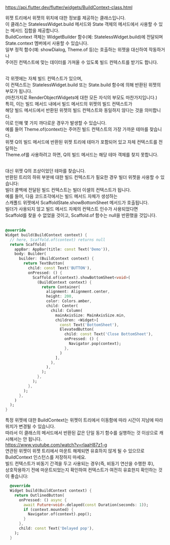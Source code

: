 https://api.flutter.dev/flutter/widgets/BuildContext-class.html

위젯 트리에서 위젯의 위치에 대한 정보를 제공하는 클래스입니다.  
이 클래스는 StatelessWidget.build 메서드와 State 객체의 메서드에서 사용할 수 있는 메서드 집합을 제공합니다.  
BuildContext 객체는 WidgetBuilder 함수(예: StatelessWidget.build)에 전달되며 State.context 멤버에서 사용할 수 있습니다.  
일부 정적 함수(예: showDialog, Theme.of 등)는 호출하는 위젯을 대신하여 작동하거나  
주어진 컨텍스트에 맞는 데이터를 가져올 수 있도록 빌드 컨텍스트를 받기도 합니다.  
</br>

각 위젯에는 자체 빌드 컨텍스트가 있으며,  
이 컨텍스트는 StatelessWidget.build 또는 State.build 함수에 의해 반환된 위젯의 부모가 됩니다.  
(마찬가지로 RenderObjectWidgets에 대한 모든 자식의 부모도 마찬가지입니다.)  
특히, 이는 빌드 메서드 내에서 빌드 메서드의 위젯의 빌드 컨텍스트가  
해당 빌드 메서드에서 반환된 위젯의 빌드 컨텍스트와 동일하지 않다는 것을 의미합니다.  
이로 인해 몇 가지 까다로운 경우가 발생할 수 있습니다.  
예를 들어 Theme.of(context)는 주어진 빌드 컨텍스트의 가장 가까운 테마를 찾습니다.  
위젯 Q의 빌드 메서드에 반환된 위젯 트리에 테마가 포함되어 있고 자체 컨텍스트를 전달하는  
Theme.of를 사용하려고 하면, Q의 빌드 메서드는 해당 테마 객체를 찾지 못합니다.  
</br>

대신 위젯 Q의 조상이었던 테마를 찾습니다.  
반환된 트리의 하위 부분에 대한 빌드 컨텍스트가 필요한 경우 빌더 위젯을 사용할 수 있습니다:  
빌더 콜백에 전달된 빌드 컨텍스트는 빌더 이셀의 컨텍스트가 됩니다.  
예를 들어, 다음 코드조각에서는 빌드 메서드 자체가 생성하는  
스캐폴드 위젯에서 ScaffoldState.showBottomSheet 메서드가 호출됩니다.  
빌더가 사용되지 않고 빌드 메서드 자체의 컨텍스트 인수가 사용되었다면  
Scaffold를 찾을 수 없었을 것이고, Scaffold.of 함수는 null을 반환했을 것입니다.  
</br>

```dart
@override
Widget build(BuildContext context) {
  // here, Scaffold.of(context) returns null
  return Scaffold(
    appBar: AppBar(title: const Text('Demo')),
    body: Builder(
      builder: (BuildContext context) {
        return TextButton(
          child: const Text('BUTTON'),
          onPressed: () {
            Scaffold.of(context).showBottomSheet<void>(
              (BuildContext context) {
                return Container(
                  alignment: Alignment.center,
                  height: 200,
                  color: Colors.amber,
                  child: Center(
                    child: Column(
                      mainAxisSize: MainAxisSize.min,
                      children: <Widget>[
                        const Text('BottomSheet'),
                        ElevatedButton(
                          child: const Text('Close BottomSheet'),
                          onPressed: () {
                            Navigator.pop(context);
                          },
                        )
                      ],
                    ),
                  ),
                );
              },
            );
          },
        );
      },
    )
  );
}
```
특정 위젯에 대한 BuildContext는 위젯이 트리에서 이동함에 따라 시간이 지남에 따라 위치가 변경될 수 있습니다.  
따라서 이 클래스의 메서드에서 반환된 값은 단일 동기 함수를 실행하는 것 이상으로 캐시해서는 안 됩니다.  
https://www.youtube.com/watch?v=rIaaH87z1-g  
연관된 위젯이 위젯 트리에서 마운트 해제되면 유효하지 않게 될 수 있으므로 BuildContext 인스턴스를 저장하지 마세요.  
빌드 컨텍스트가 비동기 간격을 두고 사용되는 경우(즉, 비동기 연산을 수행한 후),  
상호작용하기 전에 마운트되었는지 확인하여 컨텍스트가 여전히 유효한지 확인하는 것이 좋습니다:  

```dart
  @override
  Widget build(BuildContext context) {
    return OutlinedButton(
      onPressed: () async {
        await Future<void>.delayed(const Duration(seconds: 1));
        if (context.mounted) {
          Navigator.of(context).pop();
        }
      },
      child: const Text('Delayed pop'),
    );
  }
```
